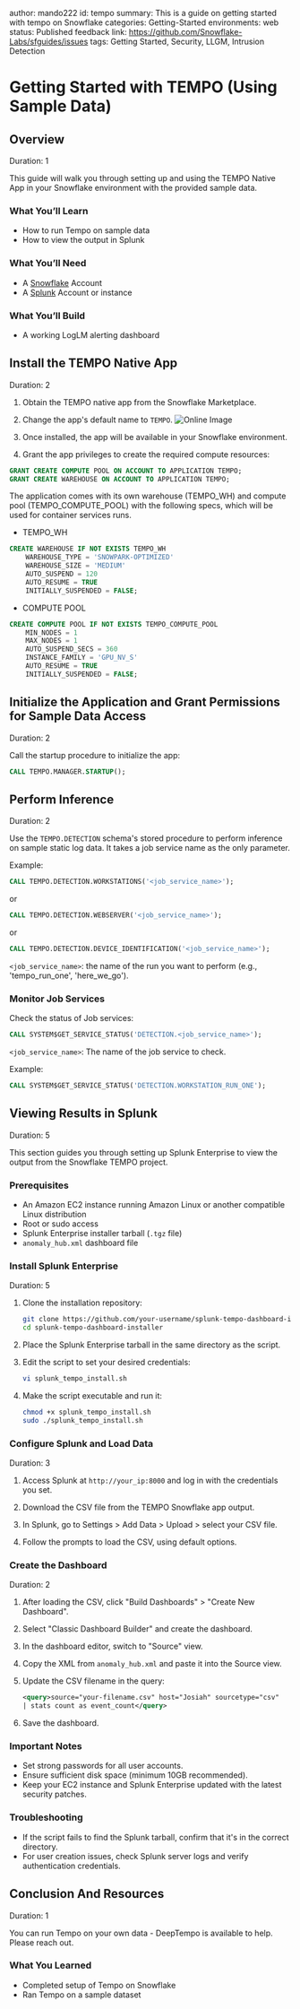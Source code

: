 author: mando222
id: tempo
summary: This is a guide on getting started with tempo on Snowflake
categories: Getting-Started
environments: web
status: Published 
feedback link: https://github.com/Snowflake-Labs/sfguides/issues
tags: Getting Started, Security, LLGM, Intrusion Detection

# Getting Started with TEMPO (Using Sample Data)
<!-- ------------------------ -->
## Overview 
Duration: 1

This guide will walk you through setting up and using the TEMPO Native App in your Snowflake environment with the provided sample data.

### What You’ll Learn 
- How to run Tempo on sample data
- How to view the output in Splunk

### What You’ll Need 
- A [Snowflake](https://www.snowflake.com/login/) Account 
- A [Splunk](https://www.splunk.com/) Account or instance

### What You’ll Build 
- A working LogLM alerting dashboard

<!-- ------------------------ -->
## Install the TEMPO Native App
Duration: 2

1. Obtain the TEMPO native app from the Snowflake Marketplace.
2. Change the app's default name to `TEMPO`.
![Online Image](./assets/name_change_ref.png)

3. Once installed, the app will be available in your Snowflake environment.
4. Grant the app privileges to create the required compute resources:

```sql
GRANT CREATE COMPUTE POOL ON ACCOUNT TO APPLICATION TEMPO;
GRANT CREATE WAREHOUSE ON ACCOUNT TO APPLICATION TEMPO;
```

The application comes with its own warehouse (TEMPO_WH) and compute pool (TEMPO_COMPUTE_POOL) with the following specs, which will be used for container services runs.
- TEMPO_WH
```sql
CREATE WAREHOUSE IF NOT EXISTS TEMPO_WH
    WAREHOUSE_TYPE = 'SNOWPARK-OPTIMIZED'
    WAREHOUSE_SIZE = 'MEDIUM'
    AUTO_SUSPEND = 120
    AUTO_RESUME = TRUE
    INITIALLY_SUSPENDED = FALSE;
```
- COMPUTE POOL
```sql
CREATE COMPUTE POOL IF NOT EXISTS TEMPO_COMPUTE_POOL
    MIN_NODES = 1
    MAX_NODES = 1
    AUTO_SUSPEND_SECS = 360
    INSTANCE_FAMILY = 'GPU_NV_S'
    AUTO_RESUME = TRUE
    INITIALLY_SUSPENDED = FALSE;
```
<!-- ------------------------ -->
## Initialize the Application and Grant Permissions for Sample Data Access
Duration: 2

Call the startup procedure to initialize the app:

```sql
CALL TEMPO.MANAGER.STARTUP();
```
<!-- ------------------------ -->
## Perform Inference 
Duration: 2

Use the `TEMPO.DETECTION` schema's stored procedure to perform inference on sample static log data. It takes a job service name as the only parameter.

Example:

```sql
CALL TEMPO.DETECTION.WORKSTATIONS('<job_service_name>');
```
or
```sql
CALL TEMPO.DETECTION.WEBSERVER('<job_service_name>');
```
or
```sql
CALL TEMPO.DETECTION.DEVICE_IDENTIFICATION('<job_service_name>');
```
`<job_service_name>`: the name of the run you want to perform (e.g., 'tempo_run_one', 'here_we_go').

<!-- ------------------------ -->
### Monitor Job Services

Check the status of Job services:

```sql
CALL SYSTEM$GET_SERVICE_STATUS('DETECTION.<job_service_name>');
```

`<job_service_name>`: The name of the job service to check.

Example:

```sql
CALL SYSTEM$GET_SERVICE_STATUS('DETECTION.WORKSTATION_RUN_ONE');
```
<!-- ------------------------ -->
## Viewing Results in Splunk
Duration: 5

This section guides you through setting up Splunk Enterprise to view the output from the Snowflake TEMPO project.

### Prerequisites
- An Amazon EC2 instance running Amazon Linux or another compatible Linux distribution
- Root or sudo access
- Splunk Enterprise installer tarball (`.tgz` file)
- `anomaly_hub.xml` dashboard file

### Install Splunk Enterprise
Duration: 5

1. Clone the installation repository:
   ```bash
   git clone https://github.com/your-username/splunk-tempo-dashboard-installer.git
   cd splunk-tempo-dashboard-installer
   ```

2. Place the Splunk Enterprise tarball in the same directory as the script.

3. Edit the script to set your desired credentials:
   ```bash
   vi splunk_tempo_install.sh
   ```

4. Make the script executable and run it:
   ```bash
   chmod +x splunk_tempo_install.sh
   sudo ./splunk_tempo_install.sh
   ```

### Configure Splunk and Load Data
Duration: 3

1. Access Splunk at `http://your_ip:8000` and log in with the credentials you set.

2. Download the CSV file from the TEMPO Snowflake app output.

3. In Splunk, go to Settings > Add Data > Upload > select your CSV file.

4. Follow the prompts to load the CSV, using default options.

### Create the Dashboard
Duration: 2

1. After loading the CSV, click "Build Dashboards" > "Create New Dashboard".

2. Select "Classic Dashboard Builder" and create the dashboard.

3. In the dashboard editor, switch to "Source" view.

4. Copy the XML from `anomaly_hub.xml` and paste it into the Source view.

5. Update the CSV filename in the query:
   ```xml
   <query>source="your-filename.csv" host="Josiah" sourcetype="csv"
   | stats count as event_count</query>
   ```

6. Save the dashboard.

### Important Notes
- Set strong passwords for all user accounts.
- Ensure sufficient disk space (minimum 10GB recommended).
- Keep your EC2 instance and Splunk Enterprise updated with the latest security patches.

### Troubleshooting
- If the script fails to find the Splunk tarball, confirm that it's in the correct directory.
- For user creation issues, check Splunk server logs and verify authentication credentials.

<!-- ------------------------ -->
## Conclusion And Resources
Duration: 1

You can run Tempo on your own data - DeepTempo is available to help.  Please reach out.  

### What You Learned
- Completed setup of Tempo on Snowflake
- Ran Tempo on a sample dataset
